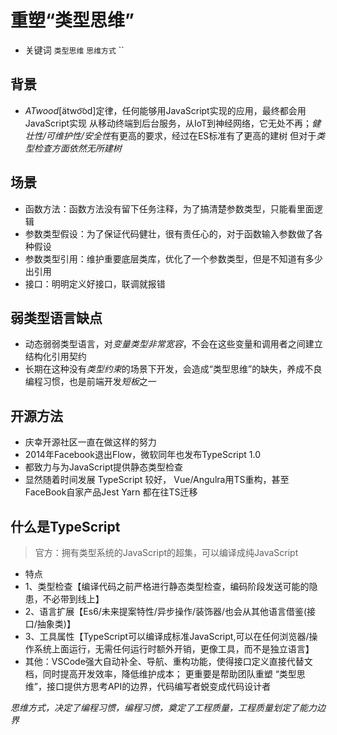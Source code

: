 # 重塑“类型思维”
- 关键词
`类型思维` `思维方式` ``
## 背景
- *ATwood*[ätwo͝od]定律，任何能够用JavaScript实现的应用，最终都会用JavaScript实现
从移动终端到后台服务，从IoT到神经网络，它无处不再；*健壮性/可维护性/安全性*有更高的要求，经过在ES标准有了更高的建树
但对于*类型检查方面依然无所建树*

## 场景
- 函数方法：函数方法没有留下任务注释，为了搞清楚参数类型，只能看里面逻辑
- 参数类型假设：为了保证代码健壮，很有责任心的，对于函数输入参数做了各种假设
- 参数类型引用：维护重要底层类库，优化了一个参数类型，但是不知道有多少出引用
- 接口：明明定义好接口，联调就报错

## 弱类型语言缺点
- 动态弱弱类型语言，对*变量类型非常宽容*，不会在这些变量和调用者之间建立结构化引用契约
- 长期在这种没有*类型约束*的场景下开发，会造成“类型思维”的缺失，养成不良编程习惯，也是前端开发*短板*之一

## 开源方法
- 庆幸开源社区一直在做这样的努力
- 2014年Facebook退出Flow，微软同年也发布TypeScript 1.0
- 都致力与为JavaScript提供静态类型检查
- 显然随着时间发展 TypeScript 较好， Vue/Angulra用TS重构，甚至FaceBook自家产品Jest Yarn 都在往TS迁移

## 什么是TypeScript
> 官方：拥有类型系统的JavaScript的超集，可以编译成纯JavaScript
- 特点
- 1、类型检查【编译代码之前严格进行静态类型检查，编码阶段发送可能的隐患，不必带到线上】
- 2、语言扩展【Es6/未来提案特性/异步操作/装饰器/也会从其他语言借鉴(接口/抽象类)】
- 3、工具属性【TypeScript可以编译成标准JavaScript,可以在任何浏览器/操作系统上面运行，无需任何运行时额外开销，更像工具，而不是独立语言】
- 其他：VSCode强大自动补全、导航、重构功能，使得接口定义直接代替文档，同时提高开发效率，降低维护成本；
更重要是帮助团队重塑 “类型思维”，接口提供方思考API的边界，代码编写者蜕变成代码设计者

*思维方式，决定了编程习惯，编程习惯，奠定了工程质量，工程质量划定了能力边界*

